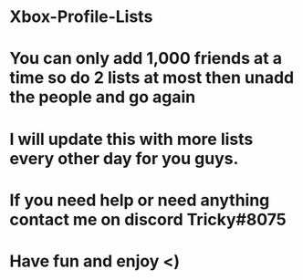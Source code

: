 # Xbox-Profile-Lists
# You can only add 1,000 friends at a time so do 2 lists at most then unadd the people and go again
# I will update this with more lists every other day for you guys.
# If you need help or need anything contact me on discord Tricky#8075
# Have fun and enjoy <)

